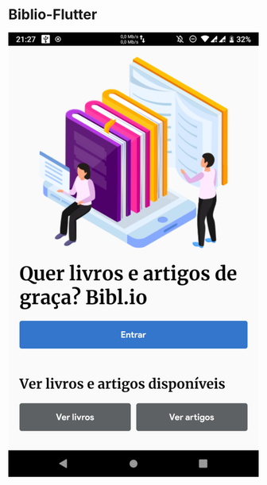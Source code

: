 # Biblio-Flutter

<p>
  <img src="https://github.com/pedrolemoz/Biblio-Flutter/blob/master/flutter_01.png">
